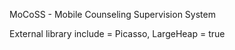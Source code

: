 MoCoSS - Mobile Counseling Supervision System

External library include = Picasso,
LargeHeap = true
